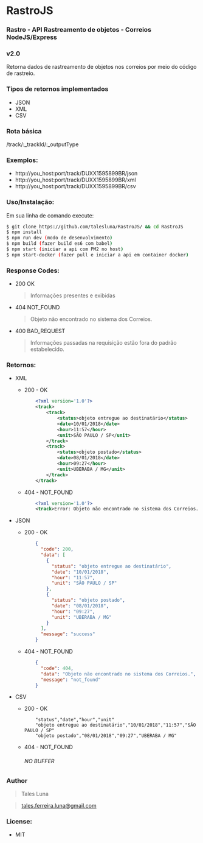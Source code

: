 # RastroJS

### Rastro - API Rastreamento de objetos - Correios NodeJS/Express
### v2.0

Retorna dados de rastreamento de objetos nos correios por meio do código de rastreio.

### Tipos de retornos implementados
- JSON
- XML
- CSV

### Rota básica
/track/:_trackId/:_outputType

### Exemplos:
- http://you_host:port/track/DUXX1595899BR/json
- http://you_host:port/track/DUXX1595899BR/xml
- http://you_host:port/track/DUXX1595899BR/csv


### Uso/Instalação:

Em sua linha de comando execute:
```sh
$ git clone https://github.com/talesluna/RastroJS/ && cd RastroJS
$ npm install
$ npm run dev (modo de desenvolvimento)
$ npm build (fazer build es6 com babel)
$ npm start (iniciar a api com PM2 no host)
$ npm start-docker (fazer pull e iniciar a api em container docker)
```

### Response Codes:

- 200 OK

    > Informações presentes e exibidas

- 404 NOT_FOUND
    
    > Objeto não encontrado no sistema dos Correios.

- 400 BAD_REQUEST

    > Informações passadas na requisição estão fora do padrão estabelecido.


### Retornos:

- XML

    - 200 - OK
        ``` XML
            <?xml version='1.0'?>
            <track>
                <track>
                    <status>objeto entregue ao destinatário</status>
                    <date>10/01/2018</date>
                    <hour>11:57</hour>
                    <unit>SÃO PAULO / SP</unit>
                </track>
                <track>
                    <status>objeto postado</status>
                    <date>08/01/2018</date>
                    <hour>09:27</hour>
                    <unit>UBERABA / MG</unit>
                </track>
            </track>
        ```

    - 404 - NOT_FOUND
        ``` XML
            <?xml version='1.0'?>
            <track>Error: Objeto não encontrado no sistema dos Correios.</track>
        ```

- JSON

    - 200 - OK
    
        ```JSON
            {
              "code": 200,
              "data": [
                {
                  "status": "objeto entregue ao destinatário",
                  "date": "10/01/2018",
                  "hour": "11:57",
                  "unit": "SÃO PAULO / SP"
                },
                {
                  "status": "objeto postado",
                  "date": "08/01/2018",
                  "hour": "09:27",
                  "unit": "UBERABA / MG"
                }
              ],
              "message": "success"
            }
        ```
        
     - 404 - NOT_FOUND
        ```JSON
            {
              "code": 404,
              "data": "Objeto não encontrado no sistema dos Correios.",
              "message": "not_found"
            }
        ```

- CSV

    - 200 - OK
        ```CSV
            "status","date","hour","unit"
            "objeto entregue ao destinatário","10/01/2018","11:57","SÃO PAULO / SP"
            "objeto postado","08/01/2018","09:27","UBERABA / MG"
        ```
        
    - 404 - NOT_FOUND

        ###### NO BUFFER

### Author
> Tales Luna

> tales.ferreira.luna@gmail.com
    
### License:
- MIT

